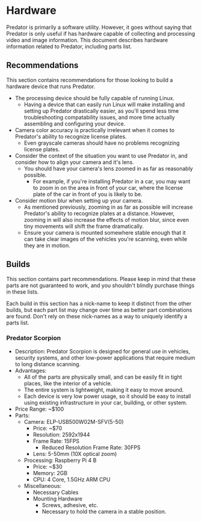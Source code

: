 # Hardware

Predator is primarily a software utility. However, it goes without saying that Predator is only useful if has hardware capable of collecting and processing video and image information. This document describes hardware information related to Predator, including parts list.


## Recommendations

This section contains recommendations for those looking to build a hardware device that runs Predator.

- The processing device should be fully capable of running Linux.
    - Having a device that can easily run Linux will make installing and setting up Predator drastically easier, as you'll spend less time troubleshooting compatability issues, and more time actually assembling and configuring your device.
- Camera color accuracy is practically irrelevant when it comes to Predator's ability to recognize license plates.
    - Even grayscale cameras should have no problems recognizing license plates.
- Consider the context of the situation you want to use Predator in, and consider how to align your camera and it's lens.
    - You should have your camera's lens zoomed in as far as reasonably possible.
        - For example, if you're installing Predator in a car, you may want to zoom in on the area in front of your car, where the license plate of the car in front of you is likely to be.
- Consider motion blur when setting up your camera.
    - As mentioned previously, zooming in as far as possible will increase Predator's ability to recognize plates at a distance. However, zooming in will also increase the effects of motion blur, since even tiny movements will shift the frame dramatically.
    - Ensure your camera is mounted somewhere stable enough that it can take clear images of the vehicles you're scanning, even while they are in motion.


## Builds

This section contains part recommendations. Please keep in mind that these parts are not guaranteed to work, and you shouldn't blindly purchase things in these lists.

Each build in this section has a nick-name to keep it distinct from the other builds, but each part list may change over time as better part combinations are found. Don't rely on these nick-names as a way to uniquely identify a parts list.

### Predator Scorpion

- Description: Predator Scorpion is designed for general use in vehicles, security systems, and other low-power applications that require medium to long distance scanning.
- Advantages:
    - All of the parts are physically small, and can be easily fit in tight places, like the interior of a vehicle.
    - The entire system is lightweight, making it easy to move around.
    - Each device is very low power usage, so it should be easy to install using existing infrastructure in your car, building, or other system.
- Price Range: ~$100
- Parts:
    - Camera: ELP-USB500W02M-SFV(5-50)
        - Price: ~$70
        - Resolution: 2592x1944
        - Frame Rate: 15FPS
            - Reduced Resolution Frame Rate: 30FPS
        - Lens: 5-50mm (10X optical zoom)
    - Processing: Raspberry Pi 4 B
        - Price: ~$30
        - Memory: 2GB
        - CPU: 4 Core, 1.5GHz ARM CPU 
    - Miscellaneous:
        - Necessary Cables
        - Mounting Hardware
            - Screws, adhesive, etc.
            - Necessary to hold the camera in a stable position.
